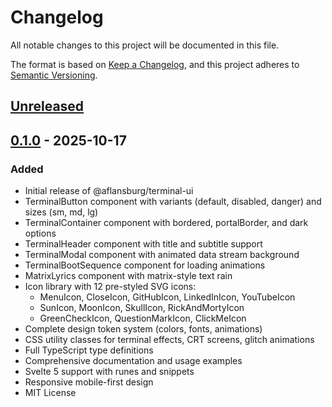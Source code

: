 # Changelog

All notable changes to this project will be documented in this file.

The format is based on [Keep a Changelog](https://keepachangelog.com/en/1.0.0/),
and this project adheres to [Semantic Versioning](https://semver.org/spec/v2.0.0.html).

## [Unreleased]

## [0.1.0] - 2025-10-17

### Added
- Initial release of @aflansburg/terminal-ui
- TerminalButton component with variants (default, disabled, danger) and sizes (sm, md, lg)
- TerminalContainer component with bordered, portalBorder, and dark options
- TerminalHeader component with title and subtitle support
- TerminalModal component with animated data stream background
- TerminalBootSequence component for loading animations
- MatrixLyrics component with matrix-style text rain
- Icon library with 12 pre-styled SVG icons:
  - MenuIcon, CloseIcon, GitHubIcon, LinkedInIcon, YouTubeIcon
  - SunIcon, MoonIcon, SkullIcon, RickAndMortyIcon
  - GreenCheckIcon, QuestionMarkIcon, ClickMeIcon
- Complete design token system (colors, fonts, animations)
- CSS utility classes for terminal effects, CRT screens, glitch animations
- Full TypeScript type definitions
- Comprehensive documentation and usage examples
- Svelte 5 support with runes and snippets
- Responsive mobile-first design
- MIT License

[unreleased]: https://github.com/aflansburg/terminal-ui/compare/v0.1.0...HEAD
[0.1.0]: https://github.com/aflansburg/terminal-ui/releases/tag/v0.1.0
